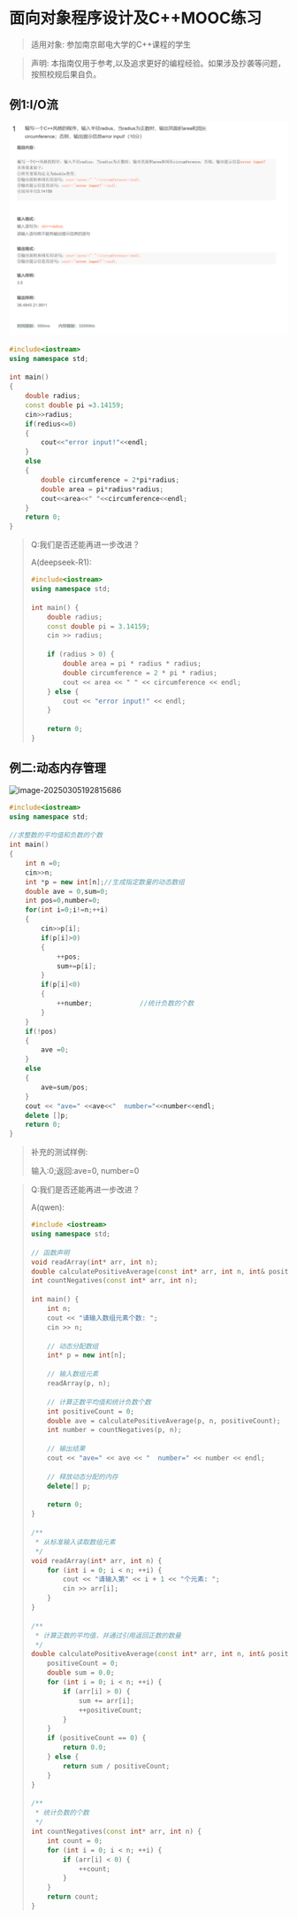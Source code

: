 # 面向对象程序设计及C++MOOC练习

> 适用对象: 参加南京邮电大学的C++课程的学生

> 声明: 本指南仅用于参考,以及追求更好的编程经验。如果涉及抄袭等问题，按照校规后果自负。

## 例1:I/O流

![image-20250222132225197](mooc.assets/image-20250222132225197.png)

```c++
#include<iostream>
using namespace std;

int main()
{
    double radius;
    const double pi =3.14159; 
    cin>>radius;
    if(redius<=0)
    {
        cout<<"error input!"<<endl;
    }
    else
    {
        double circumference = 2*pi*radius;
        double area = pi*radius*radius;
        cout<<area<<" "<<circumference<<endl;
    }
    return 0;
}
```

> Q:我们是否还能再进一步改进？
>
> A(deepseek-R1):
>
> ```c++
> #include<iostream>
> using namespace std;
> 
> int main() {
>     double radius;
>     const double pi = 3.14159;
>     cin >> radius;
> 
>     if (radius > 0) {
>         double area = pi * radius * radius;
>         double circumference = 2 * pi * radius;
>         cout << area << " " << circumference << endl;
>     } else {
>         cout << "error input!" << endl;
>     }
> 
>     return 0;
> }
> ```
>
> 

## 例二:动态内存管理

![image-20250305192815686](D:\github\learning-logs\learning-CPP-language\cpp98\notes\mooc.assets\image-20250305192815686.png)

```c++
#include<iostream>
using namespace std;

//求整数的平均值和负数的个数
int main()
{
    int n =0;
    cin>>n;
    int *p = new int[n];//生成指定数量的动态数组
    double ave = 0,sum=0;
    int pos=0,number=0;
    for(int i=0;i!=n;++i)
    {
        cin>>p[i];
        if(p[i]>0)
        {
            ++pos;
            sum+=p[i];
        }
        if(p[i]<0)
        {
            ++number;            //统计负数的个数
        }
    }
    if(!pos)
    {
        ave =0;
    }
    else
    {
        ave=sum/pos;
    }
    cout << "ave=" <<ave<<"  number="<<number<<endl;
    delete []p;
    return 0;
}
```
>补充的测试样例:
>
>输入:0;返回:ave=0,  number=0

> Q:我们是否还能再进一步改进？
>
> A(qwen):
>
> ```c++
> #include <iostream>
> using namespace std;
> 
> // 函数声明
> void readArray(int* arr, int n);
> double calculatePositiveAverage(const int* arr, int n, int& positiveCount);
> int countNegatives(const int* arr, int n);
> 
> int main() {
>     int n;
>     cout << "请输入数组元素个数: ";
>     cin >> n;
> 
>     // 动态分配数组
>     int* p = new int[n];
> 
>     // 输入数组元素
>     readArray(p, n);
> 
>     // 计算正数平均值和统计负数个数
>     int positiveCount = 0;
>     double ave = calculatePositiveAverage(p, n, positiveCount);
>     int number = countNegatives(p, n);
> 
>     // 输出结果
>     cout << "ave=" << ave << "  number=" << number << endl;
> 
>     // 释放动态分配的内存
>     delete[] p;
> 
>     return 0;
> }
> 
> /**
>  * 从标准输入读取数组元素
>  */
> void readArray(int* arr, int n) {
>     for (int i = 0; i < n; ++i) {
>         cout << "请输入第" << i + 1 << "个元素: ";
>         cin >> arr[i];
>     }
> }
> 
> /**
>  * 计算正数的平均值，并通过引用返回正数的数量
>  */
> double calculatePositiveAverage(const int* arr, int n, int& positiveCount) {
>     positiveCount = 0;
>     double sum = 0.0;
>     for (int i = 0; i < n; ++i) {
>         if (arr[i] > 0) {
>             sum += arr[i];
>             ++positiveCount;
>         }
>     }
>     if (positiveCount == 0) {
>         return 0.0;
>     } else {
>         return sum / positiveCount;
>     }
> }
> 
> /**
>  * 统计负数的个数
>  */
> int countNegatives(const int* arr, int n) {
>     int count = 0;
>     for (int i = 0; i < n; ++i) {
>         if (arr[i] < 0) {
>             ++count;
>         }
>     }
>     return count;
> }
> ```